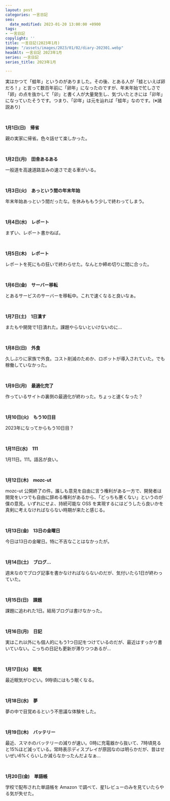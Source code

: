 ```yaml
---
layout: post
categories: 一言日記
seo:
  date_modified: 2023-01-20 13:00:00 +0900
tags:
- 一言日記
copylight: ''
title: 一言日記(2023年1月)
image: "/assets/images/2023/01/02/diary-202301.webp"
headAlt: 一言日記 2023年1月
series: 一言日記
series_title: 2023年1月

---
```

実はかつて「蛙年」というのがありました。その後、とある人が「蛙といえば卵だろ！」と言って数百年前に「卵年」になったのですが、年末年始で忙しさで「卵」の点を抜かして「卯」と書く人が大量発生し、気づいたときには「卯年」になっていたそうです。つまり、「卯年」は元を辿れば「蛙年」なのです。(※諸説あり)

<br>

**1月1日(日)　帰省**

親の実家に帰省。色々話せて楽しかった。

<br>

**1月2日(月)　田舎あるある**

一般道を高速道路並みの速さで走る車がいる。

<br>

**1月3日(火)　あっという間の年末年始**

年末年始あっという間だったな。冬休みももう少しで終わってしまう。

<br>

**1月4日(水)　レポート**

まずい、レポート書かねば。

<br>

**1月5日(木)　レポート**

レポートを死にもの狂いで終わらせた。なんとか締め切りに間に合った。

<br>

**1月6日(金)　サーバー移転**

とあるサービスのサーバーを移転中。これで速くなると良いなぁ。

<br>

**1月7日(土)　1日潰す**

またもや開発で1日潰れた。課題やらないといけないのに…

<br>

**1月8日(日)　外食**

久しぶりに家族で外食。コスト削減のためか、ロボットが導入されていた。でも稼働していなかった。

<br>

**1月9日(月)　最適化完了**

作っているサイトの裏側の最適化が終わった。ちょっと速くなった？

<br>

**1月10日(火)　もう10日目**

2023年になってからもう10日目？

<br>

**1月11日(水)　111**

1月11日。111。語呂が良い。

<br>

**1月12日(木)　mozc-ut**

mozc-ut 公開終了の件。誰しも意見を自由に言う権利がある一方で、開発者は開発をいつでも自由に辞める権利があるから、「どっちも悪くない」というのが僕の意見。いずれにせよ、持続可能な OSS を実現するにはどうしたら良いかを真剣に考えなければならない時期が来たと感じる。

<br>

**1月13日(金)　13日の金曜日**

今日は13日の金曜日。特に不吉なことはなかったが。

<br>

**1月14日(土)　ブログ…**

週末なのでブログ記事を書かなければならないのだが、気付いたら1日が終わっていた。

<br>

**1月15日(日)　課題**

課題に追われた1日。結局ブログは書けなかった。

<br>

**1月16日(月)　日記**

実はこれ以外にも個人的にもう1つ日記をつけているのだが、最近はすっかり書いていない。こっちの日記も更新が滞りつつあるが…

<br>

**1月17日(火)　眠気**

最近眠気がひどい。9時頃にはもう眠くなる。

<br>

**1月18日(水)　夢**

夢の中で目覚めるという不思議な体験をした。

<br>

**1月19日(木)　バッテリー**

最近、スマホのバッテリーの減りが速い。0時に充電器から抜いて、7時頃見ると15%ほど減っている。常時表示ディスプレイが原因なのは明らかだが、昔はせいぜい6%くらいしか減らなかったんだよなぁ…

<br>

**1月20日(金)　単語帳**

学校で配布された単語帳を Amazon で調べて、星1レビューのみを見ていたらやる気が失せた。

